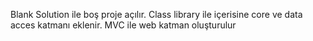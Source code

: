 Blank Solution ile boş proje açılır.
Class library ile içerisine core ve data acces katmanı eklenir.
MVC ile web katman oluşturulur
